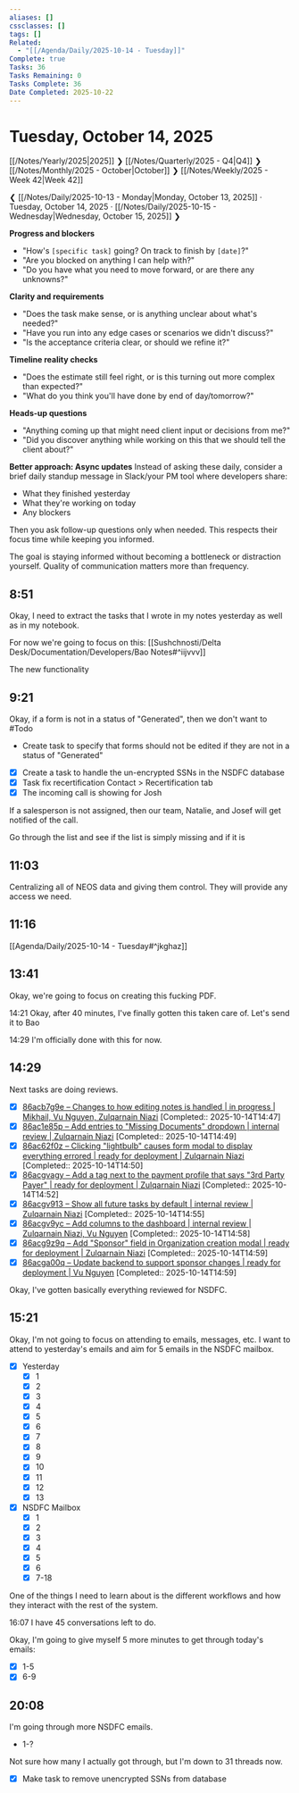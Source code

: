 ```yaml
---
aliases: []
cssclasses: []
tags: []
Related:
  - "[[/Agenda/Daily/2025-10-14 - Tuesday]]"
Complete: true
Tasks: 36
Tasks Remaining: 0
Tasks Complete: 36
Date Completed: 2025-10-22
---
```

# Tuesday, October 14, 2025

[[/Notes/Yearly/2025|2025]] ❯ [[/Notes/Quarterly/2025 - Q4|Q4]] ❯ [[/Notes/Monthly/2025 - October|October]] ❯ [[/Notes/Weekly/2025 - Week 42|Week 42]]

❮ [[/Notes/Daily/2025-10-13 - Monday|Monday, October 13, 2025]] · Tuesday, October 14, 2025 · [[/Notes/Daily/2025-10-15 - Wednesday|Wednesday, October 15, 2025]] ❯

**Progress and blockers**

- "How's `[specific task]` going? On track to finish by `[date]`?"
- "Are you blocked on anything I can help with?"
- "Do you have what you need to move forward, or are there any unknowns?"

**Clarity and requirements**

- "Does the task make sense, or is anything unclear about what's needed?"
- "Have you run into any edge cases or scenarios we didn't discuss?"
- "Is the acceptance criteria clear, or should we refine it?"

**Timeline reality checks**

- "Does the estimate still feel right, or is this turning out more complex than expected?"
- "What do you think you'll have done by end of day/tomorrow?"

**Heads-up questions**

- "Anything coming up that might need client input or decisions from me?"
- "Did you discover anything while working on this that we should tell the client about?"

**Better approach: Async updates** Instead of asking these daily, consider a brief daily standup message in Slack/your PM tool where developers share:

- What they finished yesterday
- What they're working on today
- Any blockers

Then you ask follow-up questions only when needed. This respects their focus time while keeping you informed.

The goal is staying informed without becoming a bottleneck or distraction yourself. Quality of communication matters more than frequency.

## 8:51

Okay, I need to extract the tasks that I wrote in my notes yesterday as well as in my notebook.

For now we're going to focus on this: [[Sushchnosti/Delta Desk/Documentation/Developers/Bao Notes#^iijvvv]]

The new functionality 

## 9:21

Okay, if a form is not in a status of "Generated", then we don't want to #Todo 

- Create task to specify that forms should not be edited if they are not in a status of "Generated"
- [x] Create a task to handle the un-encrypted SSNs in the NSDFC database
- [x] Task fix recertification Contact > Recertification tab
- [x] The incoming call is showing for Josh

If a salesperson is not assigned, then our team, Natalie, and Josef will get notified of the call.

Go through the list and see if the list is simply missing and if it is 

## 11:03

Centralizing all of NEOS data and giving them control. They will provide any access we need.

## 11:16

[[Agenda/Daily/2025-10-14 - Tuesday#^jkghaz]]

## 13:41

Okay, we're going to focus on creating this fucking PDF.

<time>14:21</time>
Okay, after 40 minutes, I've finally gotten this taken care of. Let's send it to Bao

<time>14:29</time>
I'm officially done with this for now.

## 14:29

Next tasks are doing reviews.

- [x] [86acb7g9e – Changes to how editing notes is handled | in progress | Mikhail, Vu Nguyen, Zulqarnain Niazi](https://app.clickup.com/t/86acb7g9e) [Completed:: 2025-10-14T14:47]
- [x] [86ac1e85p – Add entries to "Missing Documents" dropdown | internal review | Zulqarnain Niazi](https://app.clickup.com/t/86ac1e85p) [Completed:: 2025-10-14T14:49]
- [x] [86ac62f0z – Clicking "lightbulb" causes form modal to display everything errored | ready for deployment | Zulqarnain Niazi](https://app.clickup.com/t/86ac62f0z) [Completed:: 2025-10-14T14:50]
- [x] [86acgvagy – Add a tag next to the payment profile that says "3rd Party Payer" | ready for deployment | Zulqarnain Niazi](https://app.clickup.com/t/86acgvagy) [Completed:: 2025-10-14T14:52]
- [x] [86acgv913 – Show all future tasks by default | internal review | Zulqarnain Niazi](https://app.clickup.com/t/86acgv913) [Completed:: 2025-10-14T14:55]
- [x] [86acgv9yc – Add columns to the dashboard | internal review | Zulqarnain Niazi, Vu Nguyen](https://app.clickup.com/t/86acgv9yc) [Completed:: 2025-10-14T14:58]
- [x] [86acg9z9q – Add "Sponsor" field in Organization creation modal | ready for deployment | Zulqarnain Niazi](https://app.clickup.com/t/86acg9z9q) [Completed:: 2025-10-14T14:59]
- [x] [86acga00q – Update backend to support sponsor changes | ready for deployment | Vu Nguyen](https://app.clickup.com/t/86acga00q) [Completed:: 2025-10-14T14:59]

Okay, I've gotten basically everything reviewed for NSDFC.

## 15:21

Okay, I'm not going to focus on attending to emails, messages, etc. I want to attend to yesterday's emails and aim for 5 emails in the NSDFC mailbox.

- [x] Yesterday
    - [x] 1
    - [x] 2
    - [x] 3
    - [x] 4
    - [x] 5
    - [x] 6
    - [x] 7
    - [x] 8
    - [x] 9
    - [x] 10
    - [x] 11
    - [x] 12
    - [x] 13
- [x] NSDFC Mailbox
    - [x] 1
    - [x] 2
    - [x] 3
    - [x] 4
    - [x] 5
    - [x] 6
    - [x] 7-18

One of the things I need to learn about is the different workflows and how they interact with the rest of the system.

<time>16:07</time>
I have 45 conversations left to do.

Okay, I'm going to give myself 5 more minutes to get through today's emails:

- [x] 1-5
- [x] 6-9

## 20:08

I'm going through more NSDFC emails.

- 1-?

Not sure how many I actually got through, but I'm down to 31 threads now.

- [x] Make task to remove unencrypted SSNs from database